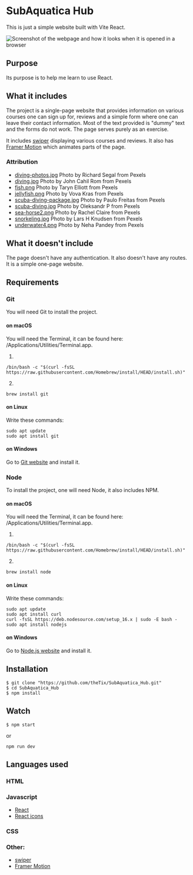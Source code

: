 # SubAquatica Hub

This is just a simple website built with Vite React.

![Screenshot of the webpage and how it looks when it is opened in a browser](https://drive.google.com/uc?id=1qHSS5TcZUX4guL_3cftLCLIvJ31XhMvi)

## Purpose

Its purpose is to help me learn to use React.

## What it includes

The project is a single-page website that provides information on various courses one can sign up for, reviews and a simple form where one can leave their contact information. Most of the text provided is "dummy" text and the forms do not work. The page serves purely as an exercise.

It includes [swiper](https://swiperjs.com/) displaying various courses and reviews. It also has [Framer Motion](https://www.framer.com/motion/) which animates parts of the page.

### Attribution

- [diving-photos.jpg](https://www.pexels.com/photo/person-takes-photo-of-tortoise-1645028/) Photo by Richard Segal from Pexels
- [diving.jpg](https://www.pexels.com/photo/snorkeling-man-underwater-photography-3041872/) Photo by John Cahil Rom from Pexels
- [fish.png](https://www.pexels.com/photo/close-up-of-a-blue-fugu-fish-5546939/) Photo by Taryn Elliott from Pexels
- [jellyfish.png](https://www.pexels.com/photo/orange-jellyfish-photo-2698688/) Photo by Vova Kras from Pexels
- [scuba-diving-package.jpg](https://www.pexels.com/photo/man-diving-in-lake-14755947/) Photo by Paulo Freitas from Pexels
- [scuba-diving.jpg](https://www.pexels.com/photo/three-people-diving-on-body-of-water-1540108/) Photo by Oleksandr P from Pexels
- [sea-horse2.png](https://www.pexels.com/photo/a-close-up-shot-of-a-seahorse-underwater-6123083/) Photo by Rachel Claire from Pexels
- [snorkeling.jpg](https://www.pexels.com/photo/woman-wearing-goggles-and-snorkel-3040746/) Photo by Lars H Knudsen from Pexels
- [underwater4.png](https://www.pexels.com/photo/shoal-of-fish-underwater-2446439/) Photo by Neha Pandey from Pexels

## What it doesn't include

The page doesn't have any authentication. It also doesn't have any routes. It is a simple one-page website.

## Requirements

### Git

You will need Git to install the project.

#### on macOS

You will need the Terminal, it can be found here: /Applications/Utilities/Terminal.app.

1.

```
/bin/bash -c "$(curl -fsSL https://raw.githubusercontent.com/Homebrew/install/HEAD/install.sh)"
```

2.

```
brew install git
```

#### on Linux

Write these commands:

```
sudo apt update
sudo apt install git
```

#### on Windows

Go to [Git website](https://git-scm.com/) and install it.

### Node

To install the project, one will need Node, it also includes NPM.

#### on macOS

You will need the Terminal, it can be found here: /Applications/Utilities/Terminal.app.

1.

```
/bin/bash -c "$(curl -fsSL https://raw.githubusercontent.com/Homebrew/install/HEAD/install.sh)"
```

2.

```
brew install node
```

#### on Linux

Write these commands:

```
sudo apt update
sudo apt install curl
curl -fsSL https://deb.nodesource.com/setup_16.x | sudo -E bash -
sudo apt install nodejs
```

#### on Windows

Go to [Node.js website](https://nodejs.org/en) and install it.

## Installation

```
$ git clone "https://github.com/theTix/SubAquatica_Hub.git"
$ cd SubAquatica_Hub
$ npm install
```

## Watch

```
$ npm start
```

or

```
npm run dev
```

## Languages used

### HTML

### Javascript

- [React](https://react.dev/)
- [React icons](https://react-icons.github.io/react-icons/)

### CSS

### Other:

- [swiper](https://swiperjs.com/)
- [Framer Motion](https://www.framer.com/motion/)
